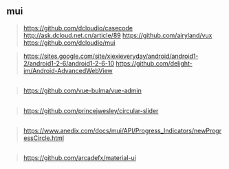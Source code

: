 ## mui
> https://github.com/dcloudio/casecode
> http://ask.dcloud.net.cn/article/89
> https://github.com/airyland/vux
> https://github.com/dcloudio/mui

> https://sites.google.com/site/xiexieveryday/android/android1-2/android1-2-6/android1-2-6-10
> https://github.com/delight-im/Android-AdvancedWebView
## 
> https://github.com/vue-bulma/vue-admin
##
> https://github.com/princejwesley/circular-slider
## 
> https://www.anedix.com/docs/mui/API/Progress_Indicators/newProgressCircle.html
##
> https://github.com/arcadefx/material-ui
